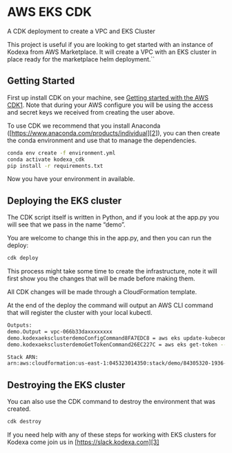 # AWS EKS CDK

A CDK deployment to create a VPC and EKS Cluster

This project is useful if you are looking to get started with an instance of Kodexa from AWS Marketplace. It will create a VPC with an EKS cluster in place ready for the marketplace helm deployment.\`\`

## Getting Started

First up install CDK on your machine, see <a href="https://docs.aws.amazon.com/cdk/latest/guide/getting_started.html" target="_blank">Getting started with the AWS CDK[1]</a>. Note that during your AWS configure you will be using the access and secret keys we received from creating the user above.

To use CDK we recommend that you install Anaconda ([https://www.anaconda.com/products/individual][2]), you can then create the conda environment and use that to manage the dependencies.

```bash
conda env create -f environment.yml
conda activate kodexa_cdk
pip install -r requirements.txt

```

Now you have your environment in available.

## Deploying the EKS cluster

The CDK script itself is written in Python, and if you look at the app.py you will see that we pass in the name “demo”.

You are welcome to change this in the app.py, and then you can run the deploy:

```bash
cdk deploy
```

This process might take some time to create the infrastructure, note it will first show you the changes that will be made before making them.

All CDK changes will be made through a CloudFormation template.

At the end of the deploy the command will output an AWS CLI command that will register the cluster with your local kubectl.

```bash
Outputs:
demo.Output = vpc-066b33daxxxxxxxx
demo.kodexaeksclusterdemoConfigCommand8FA7EDC8 = aws eks update-kubeconfig --name kodexa-eks-cluster-demo --region us-east-1 --role-arn arn:aws:iam::045323014350:role/demo-kodexaeksadminroledemo56DDE46B-xxxxxxxx
demo.kodexaeksclusterdemoGetTokenCommand26EC227C = aws eks get-token --cluster-name kodexa-eks-cluster-demo --region us-east-1 --role-arn arn:aws:iam::045323014350:role/demo-kodexaeksadminroledemo56DDE46B-xxxxxxxxx

Stack ARN:
arn:aws:cloudformation:us-east-1:045323014350:stack/demo/84305320-1936-11eb-xxxx-xxxxxxxxx

```

## Destroying the EKS cluster

You can also use the CDK command to destroy the environment that was created.

```bash
cdk destroy
```

If you need help with any of these steps for working with EKS clusters for Kodexa come join us in [https://slack.kodexa.com][3]

[1]:	https://docs.aws.amazon.com/cdk/latest/guide/getting_started.html
[2]:	https://www.anaconda.com/products/individual
[3]:	https://slack.kodexa.com "Kodexa Slack"
